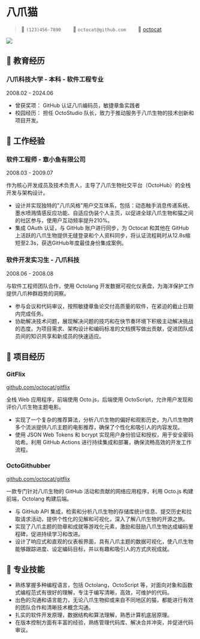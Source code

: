 # 八爪猫

> <span class="icon">&#xe60f;</span> `(123)456-7890`&emsp;&emsp;
> <span class="icon">&#xe7ca;</span> `octocat@github.com`&emsp;&emsp;
> <span class="icon">&#xe600;</span> [octocat](https://github.com/octocat)

<img class="avatar" src="https://avatars.githubusercontent.com/u/583231?v=4">

## &#xe80c; 教育经历

<div class="entry-title">
    <h3>八爪科技大学 - 本科 - 软件工程专业</h3> 
    <p>2008.02 - 2024.06</p>
</div>

- 曾获奖项： GitHub 认证八爪编码员，敏捷章鱼实践者
- 校园经历： 担任 OctoStudio 队长，致力于推动服务于八爪生物的技术创新和项目开发。

## &#xe618; 工作经验

<div alt="entry-title">
    <h3>软件工程师 - 章小鱼有限公司</h3> 
    <p>2008.03 - 2009.07</p>
</div>

作为核心开发成员及技术负责人，主导了八爪生物社交平台（OctoHub）的全栈开发与架构设计。

- 设计并实现独特的"八爪风格"用户交互体系，包括：动态触手消息传递系统、墨水喷溅情感反应功能、自适应伪装个人主页，以促进全球八爪生物和猫之间的社区参与，使用户互动频率提升210%。
- 集成 OAuth 认证，与 GitHub 账户进行同步，为 Octocat 和其他在 GitHub 上活跃的八爪生物提供无缝登录和个人资料同步，将认证流程耗时从12.8s缩短至2.3s，获选GitHub年度最佳身份集成案例。

<div class="entry-title">
    <h3>软件开发实习生 - 八爪科技</h3> 
    <p>2008.06 - 2008.08</p>
</div>

与软件工程师团队合作，使用 Octolang 开发数据可视化仪表盘，为海洋保护工作提供八爪种群趋势的洞察。
- 参与会议和代码审议，按照敏捷章鱼论交付高质量的软件，在紧迫的截止日期内完成任务。
- 协助解决技术问题，展现解决问题的技巧和在快节奏环境下积极主动解决挑战的态度。为项目需求、架构设计和编码标准的文档撰写做出贡献，促进团队成员间的知识共享和新成员的快速适应。

## &#xe635; 项目经历

<div class="entry-title">
    <h3>GitFlix</h3>
    <a href="https://github.com/YiNNx/cmd-wrapped">github.com/octocat/gitflix</a>
</div>

全栈 Web 应用程序，前端使用 Octo.js，后端使用 OctoScript，允许用户发现和评价八爪生物主题电影。
- 实现了一个复杂的推荐算法，分析八爪生物的偏好和观影历史，为八爪生物跨多个流派提供八爪主题的电影推荐，确保了个性化和吸引人的内容发现。
- 使用 JSON Web Tokens 和 bcrypt 实现用户身份验证和授权，用于安全密码哈希。利用 GitHub Actions 进行持续集成和部署，确保流畅高效的开发工作流程。

<div class="entry-title">
    <h3>OctoGithubber</h3> 
    <a href="https://github.com/YiNNx/cmd-wrapped">github.com/octocat/gitflix</a>
</div>

一款专门针对八爪生物的 GitHub 活动和贡献的网络应用程序，利用 Octo.js 构建前端，Octolang 构建后端。
- 与 GitHub API 集成，检索和分析八爪生物的存储库统计信息、提交历史和拉取请求活动，提供个性化的见解和可视化，深入了解八爪生物的开源之旅。
- 实现了八爪主题的勋章和成就等游戏化元素，激励和鼓励八爪生物达成编码里程碑，促进持续学习和改进。
- 设计了响应式和直观的仪表板界面，具有八爪主题的数据可视化，使八爪生物能够跟踪进度、设定编码目标，并以有趣和吸引人的方式庆祝成就。

## &#xecfa; 专业技能

- 熟练掌握多种编程语言，包括 Octolang，OctoScript 等，对面向对象和函数式编程范式有很好的理解，专注于编写清晰，高效，可维护的代码。
- 出色的沟通和语言能力，无论八爪生物抑或来自不同地区的猫，都能进行有效的团队合作和清晰技术概念沟通。
- 扎实的软件开发原理，数据结构和算法理解，熟悉计算机底层原理。
- 在版本控制方面有丰富的经验，熟练管理代码库、解决合并冲突，并促进代码审议。
